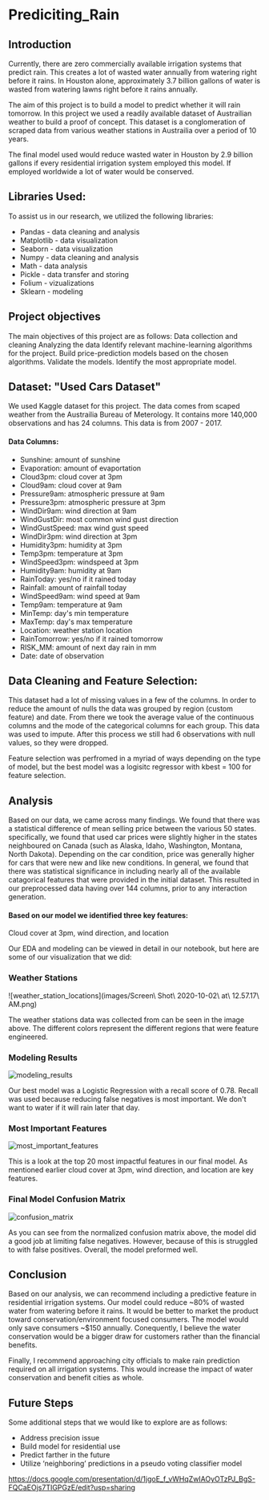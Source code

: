 # Prediciting_Rain

## Introduction

Currently, there are zero commercially available irrigation systems that predict rain. This creates a lot of wasted water annually from watering right before it rains. In Houston alone, approximately 3.7 billion gallons of water is wasted from watering lawns right before it rains annually.

The aim of this project is to build a model to predict whether it will rain tomorrow. In this project we used a readily available dataset of Austrailian weather to build a proof of concept. This dataset is a conglomeration of scraped data from various weather stations in Austrailia over a period of 10 years.

The final model used would reduce wasted water in Houston by 2.9 billion gallons if every residential irrigation system employed this model. If employed worldwide a lot of water would be conserved.



## Libraries Used:

To assist us in our research, we utilized the following libraries:

- Pandas - data cleaning and analysis
- Matplotlib - data visualization
- Seaborn - data visualization
- Numpy - data cleaning and analysis
- Math - data analysis
- Pickle - data transfer and storing
- Folium - vizualizations
- Sklearn - modeling


## Project objectives

The main objectives of this project are as follows:
Data collection and cleaning
Analyzing the data
Identify relevant machine-learning algorithms for the project.
Build price-prediction models based on the chosen algorithms.
Validate the models.
Identify the most appropriate model.

## Dataset: "Used Cars Dataset"

We used Kaggle dataset for this project. The data comes from scaped weather from the Austrailia Bureau of Meterology. It contains more 140,000 observations and has 24 columns. This data is from 2007 - 2017.

#### Data Columns:

- Sunshine: amount of sunshine
- Evaporation: amount of evaportation
- Cloud3pm: cloud cover at 3pm
- Cloud9am: cloud cover at 9am
- Pressure9am: atmospheric pressure at 9am
- Pressure3pm: atmospheric pressure at 3pm
- WindDir9am: wind direction at 9am
- WindGustDir: most common wind gust direction
- WindGustSpeed: max wind gust speed
- WindDir3pm: wind direction at 3pm
- Humidity3pm: humidity at 3pm
- Temp3pm: temperature at 3pm
- WindSpeed3pm: windspeed at 3pm
- Humidity9am: humidity at 9am
- RainToday: yes/no if it rained today
- Rainfall: amount of rainfall today
- WindSpeed9am: wind speed at 9am
- Temp9am: temperature at 9am
- MinTemp: day's min temperature
- MaxTemp: day's max temperature
- Location: weather station location
- RainTomorrow: yes/no if it rained tomorrow
- RISK_MM: amount of next day rain in mm
- Date: date of observation


## Data Cleaning and Feature Selection:

This dataset had a lot of missing values in a few of the columns. In order to reduce the amount of nulls the data was grouped by region (custom feature) and date. From there we took the average value of the continuous columns and the mode of the categorical columns for each group. This data was used to impute. After this process we still had 6 observations with null values, so they were dropped.

Feature selection was perfromed in a myriad of ways depending on the type of model, but the best model was a logisitc regressor with kbest = 100 for feature selection. 

## Analysis

Based on our data, we came across many findings. We found that there was a statistical difference of mean selling price between the various 50 states. 
specifically, we found that used car prices were slightly higher in the states neighboured on Canada (such as Alaska, Idaho, Washington, Montana, North Dakota). Depending on the car condition, price was generally higher for cars that were new and like new conditions. In general, we found that there was statistical significance in including nearly all of the available catagorical features that were provided in the initial dataset. This resulted in our preprocessed data having over 144 columns, prior to any interaction generation.

#### Based on our model we identified three key features:
Cloud cover at 3pm, wind direction, and location

Our EDA and modeling can be viewed in detail in our notebook, but here are some of our visualization that we did:

### Weather Stations

![weather_station_locations](images/Screen\ Shot\ 2020-10-02\ at\ 12.57.17\ AM.png)

The weather stations data was collected from can be seen in the image above. The different colors represent the different regions that were feature engineered.

### Modeling Results 

![modeling_results](images/modeling-results.png)

Our best model was a Logistic Regression with a recall score of 0.78. Recall was used because reducing false negatives is most important. We don't want to water if it will rain later that day.

### Most Important Features

![most_important_features](images/most_important_features.png)

This is a look at the top 20 most impactful features in our final model. As mentioned earlier cloud cover at 3pm, wind direction, and location are key features.


### Final Model Confusion Matrix 

![confusion_matrix](images/confusion_matrix.png)

As you can see from the normalized confusion matrix above, the model did a good job at limiting false negatives. However, because of this is struggled to with false positives. Overall, the model preformed well. 


## Conclusion

Based on our analysis, we can recommend including a predictive feature in residential irrigation systems. Our model could reduce ~80% of wasted water from watering before it rains. It would be better to market the product toward conservation/environment focused consumers. The model would only save consumers ~$150 annually. Conequently, I believe the water conservation would be a bigger draw for customers rather than the financial benefits. 

Finally, I recommend approaching city officials to make rain prediction required on all irrigation systems. This would increase the impact of water conservation and benefit cities as whole.


## Future Steps

Some additional steps that we would like to explore are as follows:
- Address precision issue
- Build model for residential use
- Predict farther in the future
- Utilize ‘neighboring’ predictions in a pseudo voting classifier model


https://docs.google.com/presentation/d/1jgoE_f_vWHqZwIAOyOTzPJ_BgS-FQCaEOjs7TIGPGzE/edit?usp=sharing
